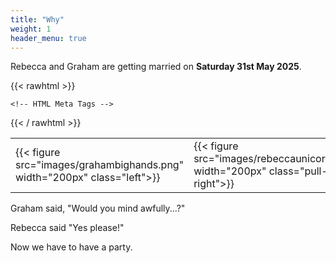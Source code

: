 ```yaml
---
title: "Why"
weight: 1
header_menu: true
---
```

Rebecca and Graham are getting married on __Saturday 31st May 2025__.

{{< rawhtml >}}
<style>
td, th {
   border: none!important;
}
</style>


	<!-- HTML Meta Tags -->
<title>R&G</title>
<meta name="description" content="">

<!-- Facebook Meta Tags -->
<meta property="og:url" content="https://rebeccaandgraham.party">
<meta property="og:type" content="website">
<meta property="og:title" content="R&G">
<meta property="og:description" content="Wedding invite">
<meta property="og:image" content="images/proposal.jpg">

<!-- Meta Tags Generated via https://www.opengraph.xyz -->

{{< / rawhtml >}}

| | |
| -------- | ------- |
| {{< figure src="images/grahambighands.png" width="200px" class="left">}} | {{< figure src="images/rebeccaunicorn.png" width="200px" class="pull-right">}}   |

Graham said, "Would you mind awfully...?"

Rebecca said "Yes please!"

Now we have to have a party.

